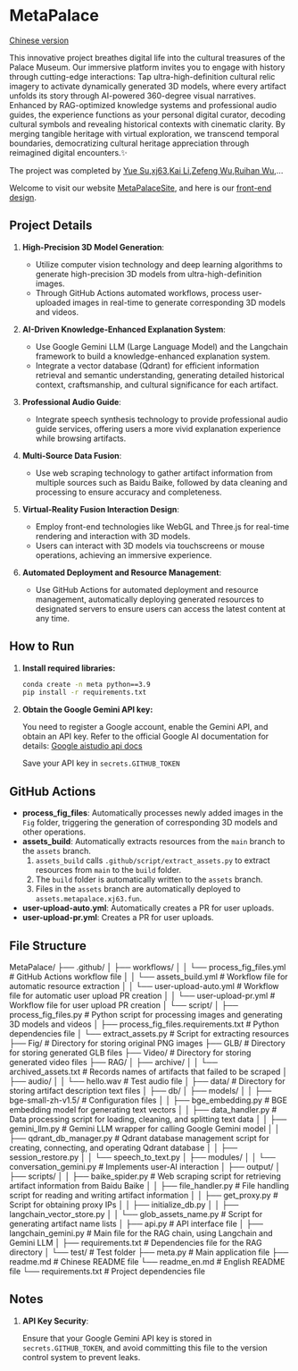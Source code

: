 # MetaPalace
[Chinese version](readme.md)

This innovative project breathes digital life into the cultural treasures of the Palace Museum. Our immersive platform invites you to engage with history through cutting-edge interactions: Tap ultra-high-definition cultural relic imagery to activate dynamically generated 3D models, where every artifact unfolds its story through AI-powered 360-degree visual narratives. Enhanced by RAG-optimized knowledge systems and professional audio guides, the experience functions as your personal digital curator, decoding cultural symbols and revealing historical contexts with cinematic clarity. By merging tangible heritage with virtual exploration, we transcend temporal boundaries, democratizing cultural heritage appreciation through reimagined digital encounters.✨

The project was completed by [Yue Su](https://selen-suyue.github.io),[xj63](https://github.com/xj63),[Kai Li](https://github.com/wink-snow),[Zefeng Wu](https://github.com/windansnowman),[Ruihan Wu](https://github.com/cool-chicken),...

Welcome to visit our website [MetaPalaceSite](https://metapalace.xj63.fun/), and here is our [front-end design](https://github.com/xj63/MetaPalaceSite).

## Project Details
1. **High-Precision 3D Model Generation**:
   - Utilize computer vision technology and deep learning algorithms to generate high-precision 3D models from ultra-high-definition images.
   - Through GitHub Actions automated workflows, process user-uploaded images in real-time to generate corresponding 3D models and videos.

2. **AI-Driven Knowledge-Enhanced Explanation System**:
   - Use Google Gemini LLM (Large Language Model) and the Langchain framework to build a knowledge-enhanced explanation system.
   - Integrate a vector database (Qdrant) for efficient information retrieval and semantic understanding, generating detailed historical context, craftsmanship, and cultural significance for each artifact.

3. **Professional Audio Guide**:
   - Integrate speech synthesis technology to provide professional audio guide services, offering users a more vivid explanation experience while browsing artifacts.

4. **Multi-Source Data Fusion**:
   - Use web scraping technology to gather artifact information from multiple sources such as Baidu Baike, followed by data cleaning and processing to ensure accuracy and completeness.

5. **Virtual-Reality Fusion Interaction Design**:
   - Employ front-end technologies like WebGL and Three.js for real-time rendering and interaction with 3D models.
   - Users can interact with 3D models via touchscreens or mouse operations, achieving an immersive experience.

6. **Automated Deployment and Resource Management**:
   - Use GitHub Actions for automated deployment and resource management, automatically deploying generated resources to designated servers to ensure users can access the latest content at any time.

## How to Run

1. **Install required libraries:**

    ```bash
    conda create -n meta python==3.9
    pip install -r requirements.txt 
    ```

2. **Obtain the Google Gemini API key:**

    You need to register a Google account, enable the Gemini API, and obtain an API key. Refer to the official Google AI documentation for details: [Google aistudio api docs](https://aistudio.google.com/apikey)

    Save your API key in `secrets.GITHUB_TOKEN`

## GitHub Actions

- **process_fig_files**: Automatically processes newly added images in the `Fig` folder, triggering the generation of corresponding 3D models and other operations.
- **assets_build**: Automatically extracts resources from the `main` branch to the `assets` branch.
  1. `assets_build` calls `.github/script/extract_assets.py` to extract resources from `main` to the `build` folder.
  2. The `build` folder is automatically written to the `assets` branch.
  3. Files in the `assets` branch are automatically deployed to `assets.metapalace.xj63.fun`.
- **user-upload-auto.yml**: Automatically creates a PR for user uploads.
- **user-upload-pr.yml**: Creates a PR for user uploads.


## File Structure
MetaPalace/
├── .github/
│   ├── workflows/
│   │   └── process_fig_files.yml  # GitHub Actions workflow file
│   │   └── assets_build.yml       # Workflow file for automatic resource extraction
│   │   └── user-upload-auto.yml   # Workflow file for automatic user upload PR creation
│   │   └── user-upload-pr.yml     # Workflow file for user upload PR creation
│   └── script/
│       ├── process_fig_files.py       # Python script for processing images and generating 3D models and videos
│       ├── process_fig_files.requirements.txt # Python dependencies file
│       └── extract_assets.py          # Script for extracting resources
├── Fig/                           # Directory for storing original PNG images
├── GLB/                           # Directory for storing generated GLB files
├── Video/                         # Directory for storing generated video files
├── RAG/
│   ├── archive/
│   │   └── archived_assets.txt   # Records names of artifacts that failed to be scraped
│   ├── audio/
│   │   └── hello.wav             # Test audio file
│   ├── data/                     # Directory for storing artifact description text files
│   ├── db/
│   ├── models/
│   │   ├── bge-small-zh-v1.5/    # Configuration files
│   │   ├── bge_embedding.py      # BGE embedding model for generating text vectors
│   │   ├── data_handler.py       # Data processing script for loading, cleaning, and splitting text data
│   │   ├── gemini_llm.py         # Gemini LLM wrapper for calling Google Gemini model
│   │   ├── qdrant_db_manager.py  # Qdrant database management script for creating, connecting, and operating Qdrant database
│   │   ├── session_restore.py
│   │   └── speech_to_text.py 
│   ├── modules/
│   │   └── conversation_gemini.py # Implements user-AI interaction
│   ├── output/
│   ├── scripts/
│   │   ├── baike_spider.py       # Web scraping script for retrieving artifact information from Baidu Baike
│   │   ├── file_handler.py       # File handling script for reading and writing artifact information
│   │   ├── get_proxy.py          # Script for obtaining proxy IPs
│   │   ├── initialize_db.py
│   │   ├── langchain_vector_store.py
│   │   └── glob_assets_name.py   # Script for generating artifact name lists
│   ├── api.py                    # API interface file
│   ├── langchain_gemini.py       # Main file for the RAG chain, using Langchain and Gemini LLM
│   ├── requirements.txt          # Dependencies file for the RAG directory
│   └── test/                     # Test folder
├── meta.py                        # Main application file
├── readme.md                      # Chinese README file
└── readme_en.md                   # English README file
└── requirements.txt               # Project dependencies file

## Notes

1. **API Key Security**:

   Ensure that your Google Gemini API key is stored in `secrets.GITHUB_TOKEN`, and avoid committing this file to the version control system to prevent leaks.
